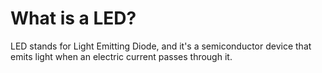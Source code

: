 # What is a LED?
LED stands for Light Emitting Diode, and it's a semiconductor device that emits light when
an electric current passes through it.
